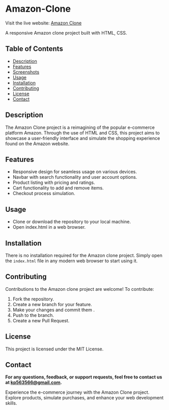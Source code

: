 # Amazon-Clone

 Visit the live website: [Amazon Clone](http://127.0.0.1:5500/index.html) 

 A responsive Amazon clone project built with HTML, CSS. 

## Table of Contents
+ [Description](#description)
+ [Features](#features)
+ [Screenshots](#screenshots)
+ [Usage](#usage)
+ [Installation](#installation)
+ [Contributing](#contributing)
+ [License](#license)
+ [Contact](#contact)

## Description <a name="description"></a>
The Amazon Clone project is a reimagining of the popular e-commerce platform Amazon. Through the use of HTML and CSS, this project aims to showcase a user-friendly interface and simulate the shopping experience found on the Amazon website.

## Features <a name="features"></a>
 + Responsive design for seamless usage on various devices.
 + Navbar with search functionality and user account options.
 + Product listing with pricing and ratings.
 + Cart functionality to add and remove items.
 + Checkout process simulation.


## Usage <a name="usage"></a>
 + Clone or download the repository to your local machine.
 + Open index.html in a web browser.

## Installation <a name="installation"></a>
 There is no installation required for the Amazon clone project. Simply open the `index.html` file in any modern web browser to start using it.

## Contributing <a name="contributing"></a>
Contributions to the Amazon clone project are welcome! To contribute:
1. Fork the repository.
2. Create a new branch for your feature.
3. Make your changes and commit them .
4. Push to the branch.
5. Create a new Pull Request.

## License <a name="license"></a>
This project is licensed under the MIT License.

## Contact <a name="contact"></a>
**For any questions, feedback, or support requests, feel free to contact us at kp563566@gmail.com.**

Experience the e-commerce journey with the Amazon Clone project. Explore products, simulate purchases, and enhance your web development skills.
